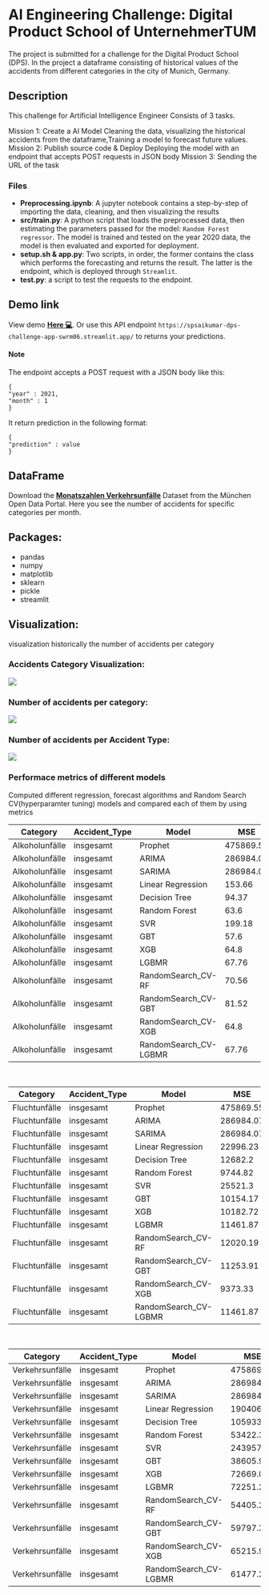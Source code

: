 # AI Engineering Challenge: Digital Product School of UnternehmerTUM

The project is submitted for a challenge for the Digital Product School (DPS). In the project a dataframe consisting of historical values of the accidents from different categories in the city of Munich, Germany.

## Description

This challenge for Artificial Intelligence Engineer Consists of 3 tasks.

Mission 1: Create a AI Model
            Cleaning the data,  visualizing the historical accidents from the dataframe,Training a model to forecast future values.
Mission 2: Publish source code & Deploy
           Deploying the model with an endpoint that accepts POST requests in JSON body
Mission 3: Sending the URL of the task

### Files

 - **Preprocessing.ipynb**: A jupyter notebook contains a step-by-step of importing the data, cleaning, and then visualizing the results
 - **src/train.py**: A python script that loads the preprocessed data, then estimating the parameters passed for the model: `Random Forest regressor`. The model is trained and tested on the year 2020 data, the model is then evaluated and exported for deployment.
 - **setup.sh & app.py**: Two scripts, in order, the former contains the class which performs the  forecasting and returns the result. The latter is the endpoint, which is deployed through `Streamlit`.
 - **test.py**: a script to test the requests to the endpoint.

## Demo link
View demo <a href="https://spsaikumar-dps-challenge-app-swrm06.streamlit.app/"><b>Here 💻</b></a>.
Or use this API endpoint  `https://spsaikumar-dps-challenge-app-swrm06.streamlit.app/` to returns your predictions.
#### Note
The endpoint accepts a POST request with a JSON body like this:
```
{
"year" : 2021,
"month" : 1
}
```
It return prediction in the following format:
```
{
"prediction" : value
}
```
## DataFrame

Download the <a href="https://www.opengov-muenchen.de/dataset/monatszahlen-verkehrsunfaelle/resource/40094bd6-f82d-4979-949b-26c8dc00b9a7"><b>Monatszahlen Verkehrsunfälle</b></a> Dataset from the München Open Data Portal. Here you see the number of accidents for specific categories per month.

## Packages:
- pandas
- numpy
- matplotlib
- sklearn
- pickle
- streamlit

## Visualization:
visualization historically the number of accidents per category
### Accidents Category Visualization:

<img src="./images/No. of Accidents per Category_multiplots.png"/>

<br />

### Number of accidents per category:

<img src="./images/No. of Accidents per Category.png"/>

<br />

### Number of accidents per Accident Type:

<img src="./images/No. of Accidents per Accident type.png"/>

<br />

### Performace metrics of different models

Computed different regression, forecast algorithms and Random Search CV(hyperparamter tuning) models and compared each of them by using metrics


|    Category    | Accident_Type |         Model         |    MSE    |  RMSE  |  MAE   |   R2   |  COD  |  EVS  |
|   ----------   | ----------    |         ----------    |---------- |--------|--------|--------|--------|------|
| Alkoholunfälle |   insgesamt   |        Prophet        | 475869.55 | 268.8  | 581.39 | -0.697 | -0.45 | -0.45 |
| Alkoholunfälle |   insgesamt   |         ARIMA         | 286984.07 | 535.71 | 456.96 | -0.023 |  0.16 |  0.0  |
| Alkoholunfälle |   insgesamt   |         SARIMA        | 286984.07 | 535.71 | 456.96 | -0.023 |  0.16 |   0   |
| Alkoholunfälle |   insgesamt   |   Linear Regression   |   153.66  |  12.4  |  9.97  | 0.194  |  0.2  |  0.2  |
| Alkoholunfälle |   insgesamt   |     Decision Tree     |   94.37   |  9.71  |  8.02  | 0.505  |  0.51 |  0.51 |
| Alkoholunfälle |   insgesamt   |     Random Forest     |    63.6   |  7.98  |  6.03  | 0.666  |  0.68 |  0.68 |
| Alkoholunfälle |   insgesamt   |          SVR          |   199.18  | 14.11  | 11.54  | -0.045 |  0.0  |  0.0  |
| Alkoholunfälle |   insgesamt   |          GBT          |    57.6   |  7.59  |  5.95  | 0.698  |  0.71 |  0.71 |
| Alkoholunfälle |   insgesamt   |          XGB          |    64.8   |  8.05  |  6.37  |  0.66  |  0.67 |  0.67 |
| Alkoholunfälle |   insgesamt   |         LGBMR         |   67.76   |  8.23  |  6.56  | 0.644  |  0.65 |  0.65 |
| Alkoholunfälle |   insgesamt   |   RandomSearch_CV-RF  |   70.56   |  8.4   |  6.74  |  0.63  |  0.64 |  0.64 |
| Alkoholunfälle |   insgesamt   |  RandomSearch_CV-GBT  |   81.52   |  9.03  |  6.95  | 0.572  |  0.59 |  0.59 |
| Alkoholunfälle |   insgesamt   |  RandomSearch_CV-XGB  |    64.8   |  8.05  |  6.37  |  0.66  |  0.67 |  0.67 |
| Alkoholunfälle |   insgesamt   | RandomSearch_CV-LGBMR |   67.76   |  8.23  |  6.56  | 0.644  |  0.65 |  0.65 |


<br />



|    Category   | Accident_Type |         Model         |    MSE    |  RMSE  |  MAE   |   R2   |  COD  |  EVS  |
|---------------|---------------|-----------------------|-----------|--------|--------|--------|-------|-------|
| Fluchtunfälle |   insgesamt   |        Prophet        | 475869.55 | 268.8  | 581.39 | -0.697 | -0.45 | -0.45 |
| Fluchtunfälle |   insgesamt   |         ARIMA         | 286984.07 | 535.71 | 456.96 | -0.023 |  0.16 |  0.0  |
| Fluchtunfälle |   insgesamt   |         SARIMA        | 286984.07 | 535.71 | 456.96 | -0.023 |  0.16 |   0   |
| Fluchtunfälle |   insgesamt   |   Linear Regression   |  22996.23 | 151.65 | 116.8  | 0.096  |  0.1  |  0.1  |
| Fluchtunfälle |   insgesamt   |     Decision Tree     |  12682.2  | 112.62 | 83.33  | 0.502  |  0.5  |  0.5  |
| Fluchtunfälle |   insgesamt   |     Random Forest     |  9744.82  | 98.72  | 73.18  | 0.617  |  0.62 |  0.62 |
| Fluchtunfälle |   insgesamt   |          SVR          |  25521.3  | 159.75 | 122.24 | -0.003 |  0.0  |  0.0  |
| Fluchtunfälle |   insgesamt   |          GBT          |  10154.17 | 100.77 | 75.02  | 0.601  |  0.6  |  0.6  |
| Fluchtunfälle |   insgesamt   |          XGB          |  10182.72 | 100.91 | 73.06  |  0.6   |  0.61 |  0.61 |
| Fluchtunfälle |   insgesamt   |         LGBMR         |  11461.87 | 107.06 | 76.03  |  0.55  |  0.55 |  0.55 |
| Fluchtunfälle |   insgesamt   |   RandomSearch_CV-RF  |  12020.19 | 109.64 | 78.93  | 0.528  |  0.53 |  0.53 |
| Fluchtunfälle |   insgesamt   |  RandomSearch_CV-GBT  |  11253.91 | 106.08 | 76.44  | 0.558  |  0.56 |  0.56 |
| Fluchtunfälle |   insgesamt   |  RandomSearch_CV-XGB  |  9373.33  | 96.82  | 70.46  | 0.632  |  0.64 |  0.64 |
| Fluchtunfälle |   insgesamt   | RandomSearch_CV-LGBMR |  11461.87 | 107.06 | 76.03  |  0.55  |  0.55 |  0.55 |



<br />



|     Category    | Accident_Type |         Model         |    MSE    |  RMSE  |  MAE   |   R2   |  COD  |  EVS  |
|---------------  |---------------|-----------------------|-----------|--------|--------|--------|-------|-------|
| Verkehrsunfälle |   insgesamt   |        Prophet        | 475869.55 | 268.8  | 581.39 | -0.697 | -0.45 | -0.45 |
| Verkehrsunfälle |   insgesamt   |         ARIMA         | 286984.07 | 535.71 | 456.96 | -0.023 |  0.16 |  0.0  |
| Verkehrsunfälle |   insgesamt   |         SARIMA        | 286984.07 | 535.71 | 456.96 | -0.023 |  0.16 |   0   |
| Verkehrsunfälle |   insgesamt   |   Linear Regression   | 190406.83 | 436.36 | 345.47 | 0.219  |  0.22 |  0.22 |
| Verkehrsunfälle |   insgesamt   |     Decision Tree     | 105933.24 | 325.47 | 236.18 | 0.565  |  0.57 |  0.57 |
| Verkehrsunfälle |   insgesamt   |     Random Forest     |  53422.3  | 231.13 | 167.24 | 0.781  |  0.78 |  0.78 |
| Verkehrsunfälle |   insgesamt   |          SVR          | 243957.67 | 493.92 | 394.52 | -0.001 |  0.0  |  0.0  |
| Verkehrsunfälle |   insgesamt   |          GBT          |  38605.96 | 196.48 | 151.65 | 0.842  |  0.84 |  0.84 |
| Verkehrsunfälle |   insgesamt   |          XGB          |  72669.09 | 269.57 | 202.41 | 0.702  |  0.7  |  0.7  |
| Verkehrsunfälle |   insgesamt   |         LGBMR         |  72251.2  | 268.8  | 193.06 | 0.703  |  0.7  |  0.7  |
| Verkehrsunfälle |   insgesamt   |   RandomSearch_CV-RF  |  54405.23 | 233.25 | 175.82 | 0.777  |  0.78 |  0.78 |
| Verkehrsunfälle |   insgesamt   |  RandomSearch_CV-GBT  |  59797.36 | 244.53 | 186.68 | 0.755  |  0.76 |  0.76 |
| Verkehrsunfälle |   insgesamt   |  RandomSearch_CV-XGB  |  65215.93 | 255.37 | 202.29 | 0.732  |  0.73 |  0.73 |
| Verkehrsunfälle |   insgesamt   | RandomSearch_CV-LGBMR |  61477.22 | 247.95 | 177.96 | 0.748  |  0.75 |  0.75 |




